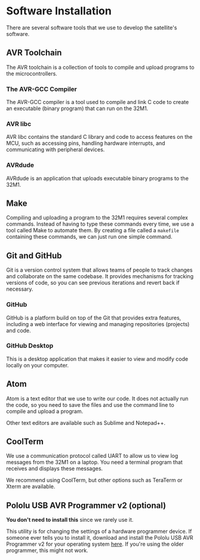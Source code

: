 # Software Installation

There are several software tools that we use to develop the satellite's software.




## AVR Toolchain

The AVR toolchain is a collection of tools to compile and upload programs to the microcontrollers.


### The AVR-GCC Compiler

The AVR-GCC compiler is a tool used to compile and link C code to create an
executable (binary program) that can run on the 32M1.


### AVR libc

AVR libc contains the standard C library and code to access features on
the MCU, such as accessing pins, handling hardware interrupts, and communicating
with peripheral devices.


### AVRdude

AVRdude is an application that uploads executable binary programs to the 32M1.




## Make

Compiling and uploading a program to the 32M1 requires several complex commands. Instead of having to type these commands every time, we use a tool called Make to automate them. By creating a file called a `makefile` containing these commands, we can just run one simple command.




## Git and GitHub

Git is a version control system that allows teams of people to track changes and collaborate on the same codebase. It provides mechanisms for tracking versions of code, so you can see previous iterations and revert back if necessary.

### GitHub

GitHub is a platform build on top of the Git that provides extra features, including a web interface for viewing and managing repositories (projects) and code.

### GitHub Desktop

This is a desktop application that makes it easier to view and modify code locally on your computer.




## Atom

Atom is a text editor that we use to write our code. It does not actually run the code, so you need to save the files and use the command line to compile and upload a program.

Other text editors are available such as Sublime and Notepad++.




## CoolTerm

We use a communication protocol called UART to allow us to view log messages from the 32M1 on a laptop. You need a terminal program that receives and displays these messages.

We recommend using CoolTerm, but other options such as TeraTerm or Xterm are available.




## Pololu USB AVR Programmer v2 (optional)

**You don't need to install this** since we rarely use it.

This utility is for changing the settings of a hardware programmer device. If someone ever tells you to install it, download and install the Pololu USB AVR Programmer v2 for your operating system [here](https://www.pololu.com/product/3170/resources). If you're using the older programmer, this might not work.
